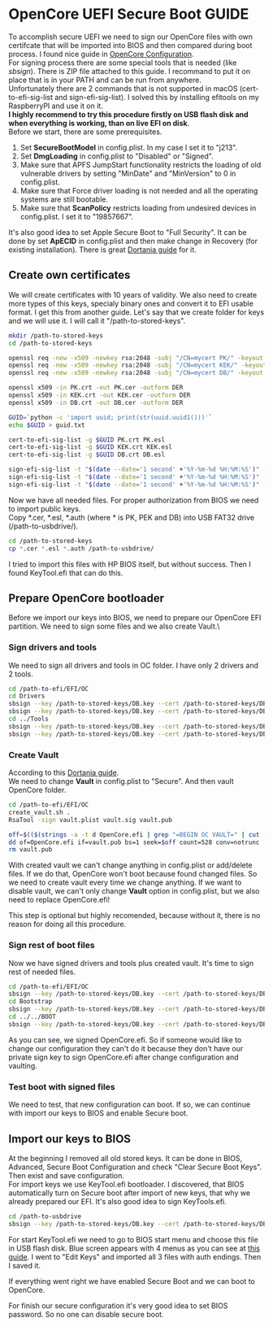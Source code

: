 # OpenCore UEFI Secure Boot GUIDE

To accomplish secure UEFI we need to sign our OpenCore files with own certifcate that will be imported into BIOS and then compared during boot process. I found nice guide in [OpenCore Configuration](https://dortania.github.io/docs/latest/Configuration.html#x1-820002).\
For signing process there are some special tools that is needed (like *sbsign*). There is ZIP file attached to this guide. I recommand to put it on place that is in your PATH and can be run from anywhere.\
Unfortunately there are 2 commands that is not supported in macOS (cert-to-efi-sig-list and sign-efi-sig-list). I solved this by installing efitools on my RaspberryPI and use it on it.\
**I highly recommend to try this procedure firstly on USB flash disk and when everything is working, than on live EFI on disk**.\
Before we start, there are some prerequisites.

1. Set **SecureBootModel** in config.plist. In my case I set it to "j213".
2. Set **DmgLoading** in config.plist to "Disabled" or "Signed".
3. Make sure that APFS JumpStart functionality restricts the loading of old vulnerable drivers by setting "MinDate" and "MinVersion" to 0 in config.plist.
4. Make sure that Force driver loading is not needed and all the operating systems are still bootable.
5. Make sure that **ScanPolicy** restricts loading from undesired devices in config.plist. I set it to "19857667".

It's also good idea to set Apple Secure Boot to "Full Security". It can be done by set **ApECID** in config.plist and then make change in Recovery (for existing installation). There is great [Dortania guide](https://dortania.github.io/OpenCore-Post-Install/universal/security/applesecureboot.html#apecid) for it.

## Create own certificates

We will create certificates with 10 years of validity. We also need to create more types of this keys, specialy binary ones and convert it to EFI usable format. I get this from another guide. Let's say that we create folder for keys and we will use it. I will call it "/path-to-stored-keys".
```sh
mkdir /path-to-stored-keys
cd /path-to-stored-keys

openssl req -new -x509 -newkey rsa:2048 -subj "/CN=mycert PK/" -keyout PK.key -out PK.crt -days 3650 -nodes -sha256
openssl req -new -x509 -newkey rsa:2048 -subj "/CN=mycert KEK/" -keyout KEK.key -out KEK.crt -days 3650 -nodes -sha256
openssl req -new -x509 -newkey rsa:2048 -subj "/CN=mycert DB/" -keyout DB.key -out DB.crt -days 3650 -nodes -sha256

openssl x509 -in PK.crt -out PK.cer -outform DER
openssl x509 -in KEK.crt -out KEK.cer -outform DER
openssl x509 -in DB.crt -out DB.cer -outform DER

GUID=`python -c 'import uuid; print(str(uuid.uuid1()))'`
echo $GUID > guid.txt

cert-to-efi-sig-list -g $GUID PK.crt PK.esl
cert-to-efi-sig-list -g $GUID KEK.crt KEK.esl
cert-to-efi-sig-list -g $GUID DB.crt DB.esl

sign-efi-sig-list -t "$(date --date='1 second' +'%Y-%m-%d %H:%M:%S')" -k PK.key -c PK.crt PK PK.esl PK.auth
sign-efi-sig-list -t "$(date --date='1 second' +'%Y-%m-%d %H:%M:%S')" -k PK.key -c PK.crt KEK KEK.esl KEK.auth
sign-efi-sig-list -t "$(date --date='1 second' +'%Y-%m-%d %H:%M:%S')" -k KEK.key -c KEK.crt db DB.esl DB.auth
```
Now we have all needed files. For proper authorization from BIOS we need to import public keys.\
Copy \*.cer, \*.esl, \*.auth (where \* is PK, PEK and DB) into USB FAT32 drive (/path-to-usbdrive/).
```sh
cd /path-to-stored-keys
cp *.cer *.esl *.auth /path-to-usbdrive/
```
I tried to import this files with HP BIOS itself, but without success. Then I found KeyTool.efi that can do this.

## Prepare OpenCore bootloader

Before we import our keys into BIOS, we need to prepare our OpenCore EFI partition. We need to sign some files and we also create Vault.\

### Sign drivers and tools

We need to sign all drivers and tools in OC folder. I have only 2 drivers and 2 tools.

```sh
cd /path-to-efi/EFI/OC
cd Drivers
sbsign --key /path-to-stored-keys/DB.key --cert /path-to-stored-keys/DB.crt --output HfsPlus.efi HfsPlus.efi
sbsign --key /path-to-stored-keys/DB.key --cert /path-to-stored-keys/DB.crt --output OpenRuntime.efi OpenRuntime.efi
cd ../Tools
sbsign --key /path-to-stored-keys/DB.key --cert /path-to-stored-keys/DB.crt --output CleanNvram.efi CleanNvram.efi
sbsign --key /path-to-stored-keys/DB.key --cert /path-to-stored-keys/DB.crt --output OpenShell.efi OpenShell.efi
```

### Create Vault

According to this [Dortania guide](https://dortania.github.io/OpenCore-Post-Install/universal/security/vault.html).\
We need to change **Vault** in config.plist to "Secure". And then vault OpenCore folder.

```sh
cd /path-to-efi/EFI/OC
create_vault.sh .
RsaTool -sign vault.plist vault.sig vault.pub

off=$(($(strings -a -t d OpenCore.efi | grep "=BEGIN OC VAULT=" | cut -f1 -d' ')+16))
dd of=OpenCore.efi if=vault.pub bs=1 seek=$off count=528 conv=notrunc
rm vault.pub
```
With created vault we can't change anything in config.plist or add/delete files. If we do that, OpenCore won't boot because found changed files. So we need to create vault every time we change anything. If we want to disable vault, we can't only change **Vault** option in config.plist, but we also need to replace OpenCore.efi!

This step is optional but highly recomended, because without it, there is no reason for doing all this procedure.

### Sign rest of boot files

Now we have signed drivers and tools plus created vault. It's time to sign rest of needed files.

```sh
cd /path-to-efi/EFI/OC
sbsign --key /path-to-stored-keys/DB.key --cert /path-to-stored-keys/DB.crt --output OpenCore.efi OpenCore.efi
cd Bootstrap
sbsign --key /path-to-stored-keys/DB.key --cert /path-to-stored-keys/DB.crt --output Bootstrap.efi Bootstrap.efi
cd ../../BOOT
sbsign --key /path-to-stored-keys/DB.key --cert /path-to-stored-keys/DB.crt --output BOOTx64.efi BOOTx64.efi
```

As you can see, we signed OpenCore.efi. So if someone would like to change our configuration they can't do it because they don't have our private sign key to sign OpenCore.efi after change configuration and vaulting.

### Test boot with signed files

We need to test, that new configuration can boot. If so, we can continue with import our keys to BIOS and enable Secure boot.

## Import our keys to BIOS

At the beginning I removed all old stored keys. It can be done in BIOS, Advanced, Secure Boot Configuration and check "Clear Secure Boot Keys". Then exist and save configuration.\
For import keys we use KeyTool.efi bootloader. I discovered, that BIOS automatically turn on Secure boot after import of new keys, that why we already prepared our EFI. It's also good idea to sign KeyTools.efi.
```sh
cd /path-to-usbdrive
sbsign --key /path-to-stored-keys/DB.key --cert /path-to-stored-keys/DB.crt --output KeyTool.efi KeyTool.efi
```

For start KeyTool.efi we need to go to BIOS start menu and choose this file in USB flash disk. Blue screen appears with 4 menus as you can see at [this guide](http://www.rodsbooks.com/efi-bootloaders/controlling-sb.html#keytool). I went to "Edit Keys" and imported all 3 files with auth endings. Then I saved it.

If everything went right we have enabled Secure Boot and we can boot to OpenCore.

For finish our secure configuration it's very good idea to set BIOS password. So no one can disable secure boot.